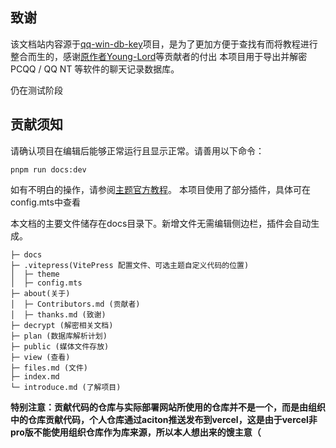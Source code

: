 ## 致谢
该文档站内容源于[qq-win-db-key](https://github.com/QQBackup/qq-win-db-key)项目，是为了更加方便于查找有而将教程进行整合而生的，感谢[原作者Young-Lord](https://github.com/Young-Lord)等贡献者的付出
本项目用于导出并解密 PCQQ / QQ NT 等软件的聊天记录数据库。

仍在测试阶段

## 贡献须知

请确认项目在编辑后能够正常运行且显示正常。请善用以下命令：

```shell
pnpm run docs:dev
```

如有不明白的操作，请参阅[主题官方教程](https://vitepress.dev/zh/guide/getting-started)。
本项目使用了部分插件，具体可在config.mts中查看

本文档的主要文件储存在docs目录下。新增文件无需编辑侧边栏，插件会自动生成。

```plaintext
├─ docs
├─ .vitepress(VitePress 配置文件、可选主题自定义代码的位置)
│  ├─ theme
│  ├─ config.mts
├─ about(关于)
│  ├─ Contributors.md (贡献者)
│  ├─ thanks.md (致谢)
├─ decrypt (解密相关文档)
├─ plan (数据库解析计划)
├─ public (媒体文件存放)
├─ view (查看)
├─ files.md (文件)
├─ index.md
└─ introduce.md (了解项目)
```

**特别注意：贡献代码的仓库与实际部署网站所使用的仓库并不是一个，而是由组织中的仓库贡献代码，个人仓库通过aciton推送发布到vercel，这是由于vercel非pro版不能使用组织仓库作为库来源，所以本人想出来的馊主意（**